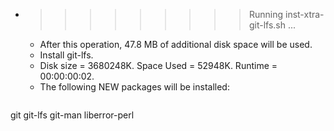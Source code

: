 * >>>>>>>>> Running inst-xtra-git-lfs.sh ...
  * After this operation, 47.8 MB of additional disk space will be used.
  * Install git-lfs.
  * Disk size = 3680248K. Space Used = 52948K. Runtime = 00:00:00:02.
  * The following NEW packages will be installed:
  ```bash
git git-lfs git-man liberror-perl
  ```
